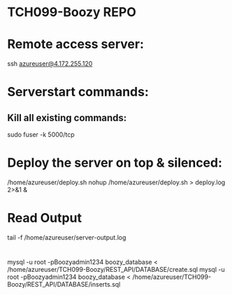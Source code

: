 # TCH099-Boozy REPO
# Remote access server:
ssh azureuser@4.172.255.120
# Serverstart commands:
## Kill all existing commands:
sudo fuser -k 5000/tcp
# Deploy the server on top & silenced:  
/home/azureuser/deploy.sh
nohup /home/azureuser/deploy.sh > deploy.log 2>&1 &
# Read Output
tail -f /home/azureuser/server-output.log

#
mysql -u root -pBoozyadmin1234 boozy_database < /home/azureuser/TCH099-Boozy/REST_API/DATABASE/create.sql
mysql -u root -pBoozyadmin1234 boozy_database < /home/azureuser/TCH099-Boozy/REST_API/DATABASE/inserts.sql

